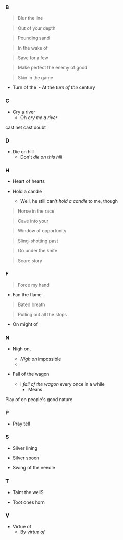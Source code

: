 ### B

> Blur the line

> Out of your depth

> Pounding sand

> In the wake of

> Save for a few

> Make perfect the enemy of good

> Skin in the game

- Turn of the
`- At the _turn of the_ century


### C

- Cry a river
    - Oh _cry me a river_

cast net cast doubt

### D

- Die on hill
    - Don't _die on this hill_

### H

- Heart of hearts

- Hold a candle
    - Well, he still can't _hold a candle_ to me, though

> Horse in the race

> Cave into your

> Window of opportunity

> Sling-shotting past

> Go under the knife

> Scare story

### F

> Force my hand

- Fan the flame

> Bated breath

<!-- Fashionably late-->

> Pulling out all the stops

- On might of

### N

- Nigh on,
    - _Nigh on_ impossible
    - 

- Fall of the wagon
    - I _fall of the wagon_ every once in a while
        - Means

Play of on people's good nature

### P

- Pray tell

### S

- Silver lining

- Silver spoon

- Swing of the needle

### T

- Taint the wellS

- Toot ones horn


### V

- Virtue of
    - By _virtue of_


